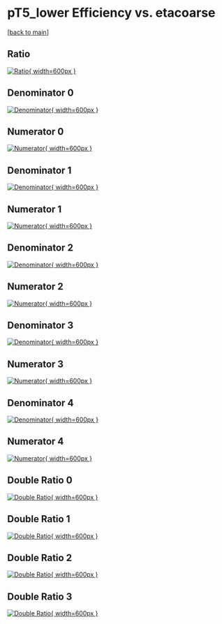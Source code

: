 # pT5_lower Efficiency vs. etacoarse

[[back to main](./)]



## Ratio

[![Ratio](../mtv/var/pT5_lower_xtr_13_-1_eff_etacoarse.png){ width=600px }](../mtv/var/pT5_lower_xtr_13_-1_eff_etacoarse.pdf)

## Denominator 0

[![Denominator](../mtv/den/pT5_lower_xtr_13_-1_eff_etacoarse_den0.png){ width=600px }](../mtv/den/pT5_lower_xtr_13_-1_eff_etacoarse_den0.pdf)

## Numerator 0

[![Numerator](../mtv/num/pT5_lower_xtr_13_-1_eff_etacoarse_num0.png){ width=600px }](../mtv/num/pT5_lower_xtr_13_-1_eff_etacoarse_num0.pdf)

## Denominator 1

[![Denominator](../mtv/den/pT5_lower_xtr_13_-1_eff_etacoarse_den1.png){ width=600px }](../mtv/den/pT5_lower_xtr_13_-1_eff_etacoarse_den1.pdf)

## Numerator 1

[![Numerator](../mtv/num/pT5_lower_xtr_13_-1_eff_etacoarse_num1.png){ width=600px }](../mtv/num/pT5_lower_xtr_13_-1_eff_etacoarse_num1.pdf)

## Denominator 2

[![Denominator](../mtv/den/pT5_lower_xtr_13_-1_eff_etacoarse_den2.png){ width=600px }](../mtv/den/pT5_lower_xtr_13_-1_eff_etacoarse_den2.pdf)

## Numerator 2

[![Numerator](../mtv/num/pT5_lower_xtr_13_-1_eff_etacoarse_num2.png){ width=600px }](../mtv/num/pT5_lower_xtr_13_-1_eff_etacoarse_num2.pdf)

## Denominator 3

[![Denominator](../mtv/den/pT5_lower_xtr_13_-1_eff_etacoarse_den3.png){ width=600px }](../mtv/den/pT5_lower_xtr_13_-1_eff_etacoarse_den3.pdf)

## Numerator 3

[![Numerator](../mtv/num/pT5_lower_xtr_13_-1_eff_etacoarse_num3.png){ width=600px }](../mtv/num/pT5_lower_xtr_13_-1_eff_etacoarse_num3.pdf)

## Denominator 4

[![Denominator](../mtv/den/pT5_lower_xtr_13_-1_eff_etacoarse_den4.png){ width=600px }](../mtv/den/pT5_lower_xtr_13_-1_eff_etacoarse_den4.pdf)

## Numerator 4

[![Numerator](../mtv/num/pT5_lower_xtr_13_-1_eff_etacoarse_num4.png){ width=600px }](../mtv/num/pT5_lower_xtr_13_-1_eff_etacoarse_num4.pdf)

## Double Ratio 0

[![Double Ratio](../mtv/ratio/pT5_lower_xtr_13_-1_eff_etacoarse_ratio0.png){ width=600px }](../mtv/ratio/pT5_lower_xtr_13_-1_eff_etacoarse_ratio0.pdf)

## Double Ratio 1

[![Double Ratio](../mtv/ratio/pT5_lower_xtr_13_-1_eff_etacoarse_ratio1.png){ width=600px }](../mtv/ratio/pT5_lower_xtr_13_-1_eff_etacoarse_ratio1.pdf)

## Double Ratio 2

[![Double Ratio](../mtv/ratio/pT5_lower_xtr_13_-1_eff_etacoarse_ratio2.png){ width=600px }](../mtv/ratio/pT5_lower_xtr_13_-1_eff_etacoarse_ratio2.pdf)

## Double Ratio 3

[![Double Ratio](../mtv/ratio/pT5_lower_xtr_13_-1_eff_etacoarse_ratio3.png){ width=600px }](../mtv/ratio/pT5_lower_xtr_13_-1_eff_etacoarse_ratio3.pdf)

